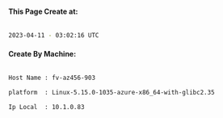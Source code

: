 
   
#### This Page Create at:

```bash

2023-04-11 - 03:02:16 UTC

```

#### Create By Machine:

```bash

Host Name : fv-az456-903

platform  : Linux-5.15.0-1035-azure-x86_64-with-glibc2.35

Ip Local  : 10.1.0.83

```


